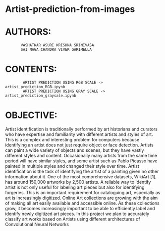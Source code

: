 # Artist-prediction-from-images
# AUTHORS: 
           VASHATKAR ASURI KRISHNA SRINIVASA
           SAI NAGA CHANDRA VIVEK GARIMELLA
# CONTENTS:
            ARTIST PREDICTION USING RGB SCALE -> artist_prediction_RGB.ipynb
            ARTIST PREDICTION USING GRAY SCALE -> artist_prediction_graysale.ipynb
# OBJECTIVE:
Artist identification is traditionally performed by art historians and curators who have expertise and familiarity with different artists and styles of
art. This is a complex and interesting problem for computers because identifying an artist does not just require object or face detection. Artists can paint a
wide variety of objects and scenes, but they have vastly different styles and content. Occasionally many artists from the same time period will have
similar styles, and some artist such as Pablo Picasso have painted in multiple styles and changed their style over time. Artist identification is the task of
identifying the artist of a painting given no other information about it. One of the most comprehensive datasets, WikiArt [1], has around
150,000 artworks by 2,500 artists. A reliable way to identify artist is not only useful for labeling art pieces but also for identifying forgeries. This is an
important requirement for cataloguing art, especially as art is increasingly digitized. Online Art collections are growing with the aim of making all
art easily available and accessible online. As these collections grow, it becomes increasingly important to be able to efficiently label and identify newly
digitized art pieces. In this project we plan to accurately classify art works based on Artists using different architectures of Convolutional Neural Networks

